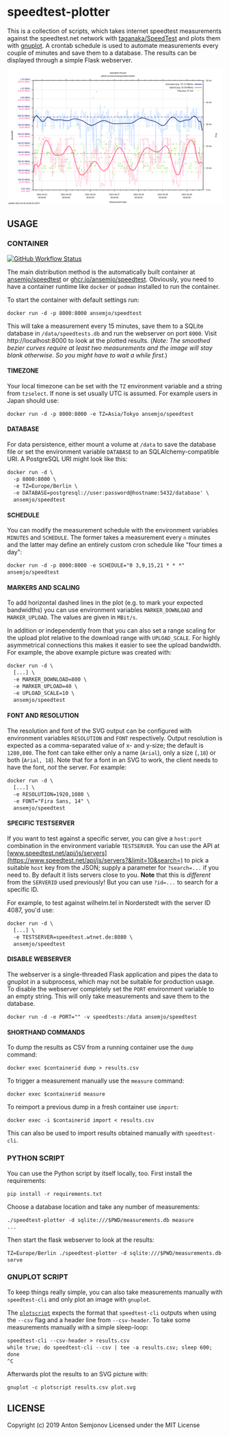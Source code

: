 # speedtest-plotter

This is a collection of scripts, which takes internet speedtest measurements
against the speedtest.net network with [taganaka/SpeedTest](https://github.com/taganaka/SpeedTest) and plots them
with [gnuplot](http://gnuplot.sourceforge.net). A crontab schedule is used
to automate measurements every couple of minutes and save them to a database.
The results can be displayed through a simple Flask webserver.

![example plot of speedtest results](assets/example.png)

## USAGE

### CONTAINER
<a href="https://github.com/ansemjo/speedtest-plotter/actions">

![GitHub Workflow Status](https://github.com/ansemjo/speedtest-plotter/actions/workflows/release.yml/badge.svg)

</a>

The main distribution method is the automatically built container at
[ansemjo/speedtest](https://hub.docker.com/r/ansemjo/speedtest) or
[ghcr.io/ansemjo/speedtest](https://github.com/ansemjo/speedtest-plotter/pkgs/container/speedtest).
Obviously, you need to have a container runtime like `docker` or `podman`
installed to run the container.

To start the container with default settings run:

    docker run -d -p 8000:8000 ansemjo/speedtest

This will take a measurement every 15 minutes, save them to a SQLite database
in `/data/speedtests.db` and run the webserver on port `8000`. Visit http://localhost:8000
to look at the plotted results. (*Note: The smoothed bezier curves require at least two
measurements and the image will stay blank otherwise. So you might have to wait a while first.*)

#### TIMEZONE

Your local timezone can be set with the `TZ` environment variable and a string from
`tzselect`. If none is set usually UTC is assumed. For example users in Japan should use:

    docker run -d -p 8000:8000 -e TZ=Asia/Tokyo ansemjo/speedtest

#### DATABASE

For data persistence, either mount a volume at `/data` to save the database file
or set the environment variable `DATABASE` to an SQLAlchemy-compatible URI. A PostgreSQL
URI might look like this:

    docker run -d \
      -p 8000:8000 \
      -e TZ=Europe/Berlin \
      -e DATABASE=postgresql://user:password@hostname:5432/database' \
      ansemjo/speedtest

#### SCHEDULE

You can modify the measurement schedule with the environment variables `MINUTES` and
`SCHEDULE`. The former takes a measurement every `n` minutes and the latter may define
an entirely custom cron schedule like "four times a day":

    docker run -d -p 8000:8000 -e SCHEDULE="0 3,9,15,21 * * *" ansemjo/speedtest

#### MARKERS AND SCALING

To add horizontal dashed lines in the plot (e.g. to mark your expected bandwidths)
you can use environment variables `MARKER_DOWNLOAD` and `MARKER_UPLOAD`. The values
are given in `MBit/s`. 

In addition or independently from that you can also set a range scaling for the upload
plot relative to the download range with `UPLOAD_SCALE`. For highly asymmetrical connections
this makes it easier to see the upload bandwidth. For example, the above example
picture was created with:

    docker run -d \
      [...] \
      -e MARKER_DOWNLOAD=800 \
      -e MARKER_UPLOAD=40 \
      -e UPLOAD_SCALE=10 \
      ansemjo/speedtest

#### FONT AND RESOLUTION

The resolution and font of the SVG output can be configured with environment variables `RESOLUTION` and `FONT` respectively. Output resolution is expected as a comma-separated value of x- and y-size; the default is `1280,800`. The font can take either only a name (`Arial`), only a size (`,18`) or both (`Arial, 18`). Note that for a font in an SVG to work, the client needs to have the font, *not* the server. For example:

    docker run -d \
      [...] \
      -e RESOLUTION=1920,1080 \
      -e FONT="Fira Sans, 14" \
      ansemjo/speedtest

#### SPECIFIC TESTSERVER

If you want to test against a specific server, you can give a `host:port` combination
in the environment variable `TESTSERVER`. You can use the API at
[www.speedtest.net/api/js/servers](https://www.speedtest.net/api/js/servers?&limit=10&search=)
to pick a suitable `host` key from the JSON; supply a parameter for `?search=...` if you need to.
By default it lists servers close to you. **Note** that this is *different* from the
`SERVERID` used previously! But you can use `?id=...` to search for a specific ID.

For example, to test against wilhelm.tel in Norderstedt with the server ID 4087, you'd use:

    docker run -d \
      [...] \
      -e TESTSERVER=speedtest.wtnet.de:8080 \
      ansemjo/speedtest

#### DISABLE WEBSERVER

The webserver is a single-threaded Flask application and pipes the data to gnuplot in a subprocess, which may not be suitable
for production usage. To disable the webserver completely set the `PORT` environment
variable to an empty string. This will only take measurements and save them to the
database.

    docker run -d -e PORT="" -v speedtests:/data ansemjo/speedtest

#### SHORTHAND COMMANDS

To dump the results as CSV from a running container use the `dump` command:

    docker exec $containerid dump > results.csv

To trigger a measurement manually use the `measure` command:

    docker exec $containerid measure

To reimport a previous dump in a fresh container use `import`:

    docker exec -i $containerid import < results.csv

This can also be used to import results obtained manually with `speedtest-cli`.

### PYTHON SCRIPT

You can use the Python script by itself locally, too. First install the requirements:

    pip install -r requirements.txt

Choose a database location and take any number of measurements:

    ./speedtest-plotter -d sqlite:///$PWD/measurements.db measure
    ...

Then start the flask webserver to look at the results:

    TZ=Europe/Berlin ./speedtest-plotter -d sqlite:///$PWD/measurements.db serve

### GNUPLOT SCRIPT

To keep things really simple, you can also take measurements manually with `speedtest-cli` and only
plot an image with `gnuplot`.

The [`plotscript`](plotscript) expects the format that `speedtest-cli` outputs when using the `--csv` flag
and a header line from `--csv-header`. To take some measurements manually with a simple sleep-loop:

    speedtest-cli --csv-header > results.csv
    while true; do speedtest-cli --csv | tee -a results.csv; sleep 600; done
    ^C

Afterwards plot the results to an SVG picture with:

    gnuplot -c plotscript results.csv plot.svg

## LICENSE

Copyright (c) 2019 Anton Semjonov
Licensed under the MIT License

